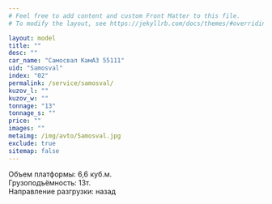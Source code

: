 ```yaml
---
# Feel free to add content and custom Front Matter to this file.
# To modify the layout, see https://jekyllrb.com/docs/themes/#overriding-theme-defaults

layout: model
title: ""
desc: ""
car_name: "Самосвал КамАЗ 55111"
uid: "Samosval"
index: "02"
permalink: /service/samosval/
kuzov_l: ""
kuzov_w: ""
tonnage: "13"
tonnage_s: ""
price: ""
images: ""
metaimg: /img/avto/Samosval.jpg
exclude: true
sitemap: false
---
```


Объем платформы: 6,6 куб.м.  
Грузоподъёмность: 13т.  
Направление разгрузки: назад  